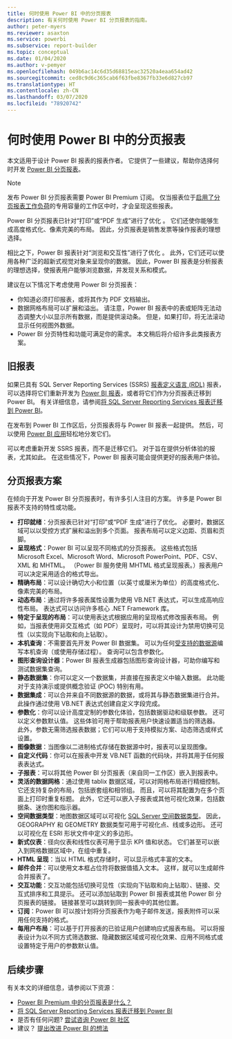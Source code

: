 ```yaml
---
title: 何时使用 Power BI 中的分页报表
description: 有关何时使用 Power BI 分页报表的指南。
author: peter-myers
ms.reviewer: asaxton
ms.service: powerbi
ms.subservice: report-builder
ms.topic: conceptual
ms.date: 01/04/2020
ms.author: v-pemyer
ms.openlocfilehash: 049b6ac14c6d35d68815eac32520a4eaa654ad42
ms.sourcegitcommit: ced8c9d6c365cab6f63fbe8367fb33e6d827cb97
ms.translationtype: HT
ms.contentlocale: zh-CN
ms.lasthandoff: 03/07/2020
ms.locfileid: "78920742"
---
```

# <a name="when-to-use-paginated-reports-in-power-bi"></a>何时使用 Power BI 中的分页报表

本文适用于设计 Power BI 报表的报表作者。 它提供了一些建议，帮助你选择何时开发 [Power BI 分页报表](../paginated-reports/paginated-reports-report-builder-power-bi.md)。

> [!NOTE]
> 发布 Power BI 分页报表需要 Power BI Premium 订阅。 仅当报表位于[启用了分页报表工作负荷](../service-admin-premium-workloads.md#paginated-reports)的专用容量的工作区中时，才会呈现这些报表。

Power BI 分页报表已针对“打印”或“PDF 生成”进行了优化   。 它们还使你能够生成高度格式化、像素完美的布局。 因此，分页报表是销售发票等操作报表的理想选择。

相比之下，Power BI 报表针对“浏览和交互性”进行了优化  。 此外，它们还可以使用各种广泛的超新式视觉对象来呈现你的数据。 因此，Power BI 报表是分析报表的理想选择，使报表用户能够浏览数据，并发现关系和模式。

建议在以下情况下考虑使用 Power BI 分页报表：

- 你知道必须打印报表，或将其作为 PDF 文档输出。
- 数据网格布局可以扩展和溢出。 请注意，Power BI 报表中的表或矩阵无法动态调整大小以显示所有数据，而是提供滚动条。 但是，如果打印，将无法滚动显示任何视图外数据。
- Power BI 分页特性和功能可满足你的需求。 本文稍后将介绍许多此类报表方案。

## <a name="legacy-reports"></a>旧报表

如果已具有 SQL Server Reporting Services (SSRS) [报表定义语言 (RDL)](/sql/reporting-services/reports/report-definition-language-ssrs) 报表，可以选择将它们重新开发为 [Power BI 报表](../consumer/end-user-reports.md)，或者将它们作为分页报表迁移到 Power BI。 有关详细信息，请参阅[将 SQL Server Reporting Services 报表迁移到 Power BI](migrate-ssrs-reports-to-power-bi.md)。

在发布到 Power BI 工作区后，分页报表将与 Power BI 报表一起提供。 然后，可以使用 [Power BI 应用](../service-create-distribute-apps.md)轻松地分发它们。

可以考虑重新开发 SSRS 报表，而不是迁移它们。 对于旨在提供分析体验的报表，尤其如此。 在这些情况下，Power BI 报表可能会提供更好的报表用户体验。

## <a name="paginated-report-scenarios"></a>分页报表方案

在倾向于开发 Power BI 分页报表时，有许多引人注目的方案。 许多是 Power BI 报表不支持的特性或功能。

- **打印就绪**：分页报表已针对“打印”或“PDF 生成”进行了优化。 必要时，数据区域可以以受控方式扩展和溢出到多个页面。 报表布局可以定义边距、页眉和页脚。
- **呈现格式**：Power BI 可以呈现不同格式的分页报表。 这些格式包括 Microsoft Excel、Microsoft Word、Microsoft PowerPoint、PDF、CSV、XML 和 MHTML。 （Power BI 服务使用 MHTML 格式呈现报表。）报表用户可以决定采用适合的格式导出。
- **精确布局**：可以设计确切大小和位置（以英寸或厘米为单位）的高度格式化、像素完美的布局。
- **动态布局**：通过将许多报表属性设置为使用 VB.NET 表达式，可以生成高响应性布局。 表达式可以访问许多核心 .NET Framework 库。
- **特定于呈现的布局**：可以使用表达式根据应用的呈现格式修改报表布局。 例如，当报表使用非交互格式（如 PDF）呈现时，可以将其设计为禁用切换可见性（以实现向下钻取和向上钻取）。
- **本机查询**：不需要首先开发 Power BI 数据集。 可以为任何[受支持的数据源](../paginated-reports/paginated-reports-data-sources.md)编写本机查询（或使用存储过程）。 查询可以包含参数化。
- **图形查询设计器**：Power BI 报表生成器包括图形查询设计器，可助你编写和测试数据集查询。
- **静态数据集**：你可以定义一个数据集，并直接在报表定义中输入数据。 此功能对于支持演示或提供概念验证 (POC) 特别有用。
- **数据集成**：可以合并来自不同数据源的数据，或将其与静态数据集进行合并。 此操作通过使用 VB.NET 表达式创建自定义字段完成。
- **参数化**：你可以设计高度定制的参数化体验，包括数据驱动和级联参数。 还可以定义参数默认值。 这些体验可用于帮助报表用户快速设置适当的筛选器。 此外，参数无需筛选报表数据；它们可以用于支持模拟方案、动态筛选或样式设置。
- **图像数据**：当图像以二进制格式存储在数据源中时，报表可以呈现图像。
- **自定义代码**：你可以在报表中开发 VB.NET 函数的代码块，并将其用于任何报表表达式。
- **子报表**：可以将其他 Power BI 分页报表（来自同一工作区）嵌入到报表中。
- **灵活的数据网格**：通过使用 tablix 数据区域，可以对网格布局进行精细控制。 它还支持复杂的布局，包括嵌套组和相邻组。 而且，可以将其配置为在多个页面上打印时重复标题。 此外，它还可以嵌入子报表或其他可视化效果，包括数据条、迷你图和指示器。
- **空间数据类型**：地图数据区域可以可视化 [SQL Server 空间数据类型](/sql/relational-databases/spatial/spatial-data-sql-server)。 因此，GEOGRAPHY 和 GEOMETRY 数据类型可用于可视化点、线或多边形。 还可以可视化在 ESRI 形状文件中定义的多边形。
- **新式仪表**：径向仪表和线性仪表可用于显示 KPI 值和状态。 它们甚至可以嵌入到网格数据区域中，在组中重复。
- **HTML 呈现**：当以 HTML 格式存储时，可以显示格式丰富的文本。
- **邮件合并**：可以使用文本框占位符将数据值插入文本。 这样，就可以生成邮件合并报表了。
- **交互功能**：交互功能包括切换可见性（实现向下钻取和向上钻取）、链接、交互式排序和工具提示。 还可以添加钻取到 Power BI 报表或其他 Power BI 分页报表的链接。 链接甚至可以跳转到同一报表中的其他位置。
- **订阅**：Power BI 可以按计划将分页报表作为电子邮件发送，报表附件可以采用任何支持的格式。
- **每用户布局**：可以基于打开报表的已验证用户创建响应式报表布局。 可以将报表设计为以不同方式筛选数据、隐藏数据区域或可视化效果、应用不同格式或设置特定于用户的参数默认值。

## <a name="next-steps"></a>后续步骤

有关本文的详细信息，请参阅以下资源：

- [Power BI Premium 中的分页报表是什么？](../paginated-reports/paginated-reports-report-builder-power-bi.md)
- [将 SQL Server Reporting Services 报表迁移到 Power BI](migrate-ssrs-reports-to-power-bi.md)
- 是否有任何问题? [尝试咨询 Power BI 社区](https://community.powerbi.com/)
- 建议？ [提出改进 Power BI 的想法](https://ideas.powerbi.com/)
